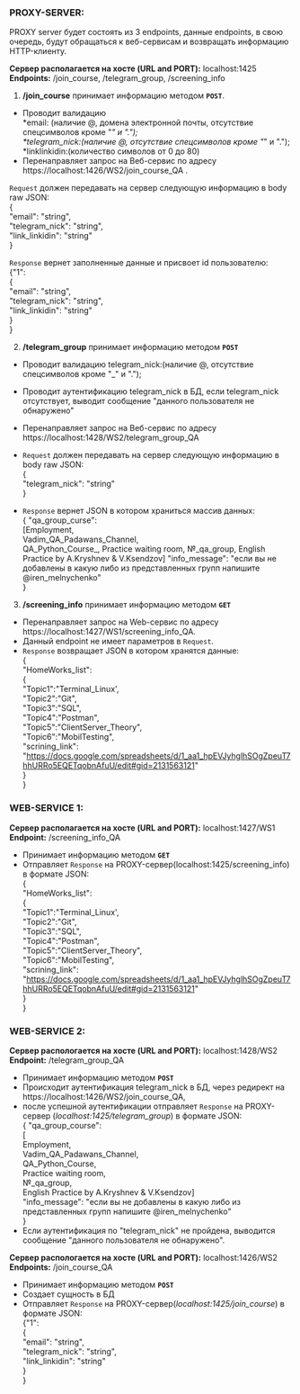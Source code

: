 ### PROXY-SERVER:
PROXY server будет состоять из 3 endpoints, данные endpoints, в свою очередь, будут обращаться к веб-сервисам и возвращать информацию HTTP-клиенту.

**Сервер располагается на хосте (URL and PORT):** localhost:1425  
**Endpoints:** /join_course, /telegram_group,  /screening_info

1) **/join_course**  принимает информацию методом **`POST`**.  
- Проводит валидацию    
	*email: (наличие @, домена электронной почты, отсутствие спецсимволов кроме "_" и ".");  
	*telegram_nick:(наличие @, отсутствие спецсимволов кроме "_" и ".");  
	*linklinkidin:(количество символов от 0 до 80)  
- Перенаправляет запрос на Веб-сервис по адресу https://localhost:1426/WS2/join_course_QA .

`Request` должен передавать на сервер следующую информацию в body raw JSON:  
{  
"email": "string",   
"telegram_nick": "string",   
"link_linkidin": "string"   
}   

`Response` вернет заполненные данные и присвоет id пользователю:  
{"1":  
	{  
	"email": "string",  
	"telegram_nick": "string",  
	"link_linkidin": "string"  
	}  
}  

2) **/telegram_group** принимает информацию методом **`POST`**  
- Проводит валидацию 
	telegram_nick:(наличие @, отсутствие спецсимволов кроме "_" и ".");  
- Проводит аутентификацию telegram_nick в БД, если telegram_nick отсутствует, выводит сообщение "данного пользователя не обнаружено"  
- Перенаправляет запрос на Веб-сервис по адресу https://localhost:1428/WS2/telegram_group_QA

- `Request` должен передавать на сервер следующую информацию в body raw JSON:  
{  
"telegram_nick": "string"  
}  

- `Response` вернет JSON в котором храниться массив данных:  
{ "qa_group_curse":  
		[Employment,  
		Vadim_QA_Padawans_Channel,  
		QA_Python_Course_,
		Practice waiting room,
		№_qa_group,
		English Practice by A.Kryshnev & V.Ksendzov]
  "info_message": "если вы не добавлены в какую либо из представленных групп напишите @iren_melnychenko"  
}  


3) **/screening_info** принимает информацию методом **`GET`**
- Перенаправляет запрос на Web-сервис по адресу https://localhost:1427/WS1/screening_info_QA.  
- Данный endpoint не имеет параметров в `Request`. 
- `Response` возвращает JSON в котором хранятся данные:  
{  
"HomeWorks_list":  
	{  
	"Topic1":"Terminal_Linux',  
	"Topic2":"Git",  
	"Topic3":"SQL",  
	"Topic4":"Postman",  
	"Topic5":"ClientServer_Theory",  
	"Topic6":"MobilTesting",  
	"scrining_link": "https://docs.google.com/spreadsheets/d/1_aa1_hpEVJyhglhSOgZpeuT7hhURRo5EQETqobnAfuU/edit#gid=2131563121"  
	}  
}  


### WEB-SERVICE 1:
**Сервер располагается на хосте (URL and PORT):** localhost:1427/WS1  
**Endpoint:** /screening_info_QA  
- Принимает информацию методом **`GET`**  
- Отправляет `Response`  на PROXY-сервер(localhost:1425/screening_info) в формате JSON:  
{  
"HomeWorks_list":  
{  
"Topic1":"Terminal_Linux',  
"Topic2":"Git",  
"Topic3":"SQL",  
"Topic4":"Postman",  
"Topic5":"ClientServer_Theory",  
"Topic6":"MobilTesting",  
"scrining_link": "https://docs.google.com/spreadsheets/d/1_aa1_hpEVJyhglhSOgZpeuT7hhURRo5EQETqobnAfuU/edit#gid=2131563121"  
}  
}  

### WEB-SERVICE 2:
**Сервер распологается на хосте (URL and PORT):** localhost:1428/WS2  
**Endpoint:** 	/telegram_group_QA  
- Принимает информацию методом **`POST`**  
- Происходит аутентификация telegram_nick в БД, через редирект на https://localhost:1426/WS2/join_course_QA, 
- после успешной аутентификации отправляет `Response`  на PROXY-сервер (*localhost:1425/telegram_group*) в формате JSON:  
{ "qa_group_course":  
[  
Employment,  
Vadim_QA_Padawans_Channel,  
QA_Python_Course,  
Practice waiting room,  
№_qa_group,  
English Practice by A.Kryshnev & V.Ksendzov]  
"info_message": "если вы не добавлены в какую либо из представленных групп напишите @iren_melnychenko"  
}  
- Если аутентификация по "telegram_nick" не пройдена, выводится сообщение "данного пользователя не обнаружено".  


**Сервер распологается на хосте (URL and PORT):** localhost:1426/WS2  
**Endpoints:** /join_course_QA  
- Принимает информацию методом **`POST`**  
- Создает сущность в БД  
- Отправляет `Response` на PROXY-сервер(*localhost:1425/join_course*) в формате JSON:  
{"1":  
{    
"email": "string",   
"telegram_nick": "string",  
"link_linkidin": "string"  
}  
}  

